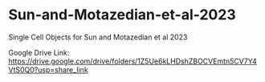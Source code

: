 # Sun-and-Motazedian-et-al-2023

Single Cell Objects for Sun and Motazedian et al 2023

Google Drive Link: https://drive.google.com/drive/folders/1Z5Ue6kLHDshZBOCVEmtn5CV7Y4VtS0Q0?usp=share_link
